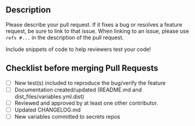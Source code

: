 ## Description

Please describe your pull request. If it fixes a bug or resolves a feature
request, be sure to link to that issue. When linking to an issue, please use
`refs #...` in the description of the pull request.

Include snippets of code to help reviewers test your code!

## Checklist before merging Pull Requests
- [ ] New test(s) included to reproduce the bug/verify the feature
- [ ] Documentation created/updated (README.md and dist_files/variables.yml.dist)
- [ ] Reviewed and approved by at least one other contributor.
- [ ] Updated CHANGELOG.md
- [ ] New variables committed to secrets repos
